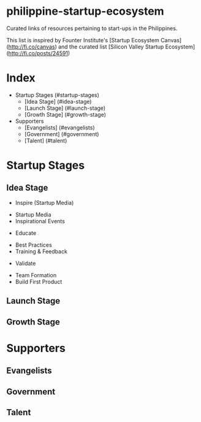 # philippine-startup-ecosystem
Curated links of resources pertaining to start-ups in the Philippines.

This list is inspired by Founter Institute's [Startup Ecosystem Canvas] (http://fi.co/canvas) and the curated list [Silicon Valley Startup Ecosystem] (http://fi.co/posts/24591)

# Index
- Startup Stages (#startup-stages)
  * [Idea Stage] (#idea-stage)
  * [Launch Stage] (#launch-stage)
  * [Growth Stage] (#growth-stage)
- Supporters
  * [Evangelists] (#evangelists)
  * [Government] (#government)
  * [Talent] (#talent)

# Startup Stages

## Idea Stage
- Inspire (Startup Media)
 * Startup Media
 * Inspirational Events
- Educate 
 * Best Practices
 * Training & Feedback
- Validate
 * Team Formation
 * Build First Product
## Launch Stage

## Growth Stage

# Supporters

## Evangelists

## Government

## Talent
